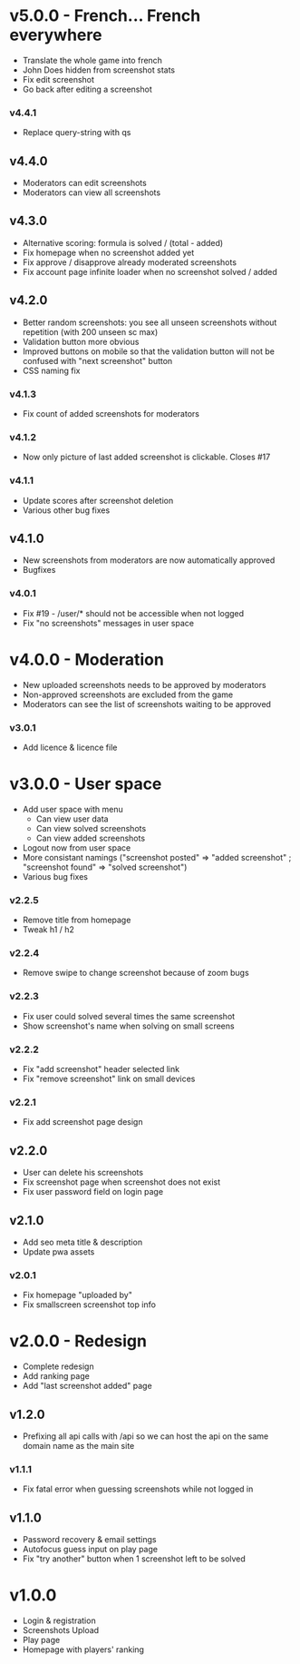 # v5.0.0 - French... French everywhere

- Translate the whole game into french
- John Does hidden from screenshot stats
- Fix edit screenshot
- Go back after editing a screenshot

### v4.4.1

- Replace query-string with qs

## v4.4.0

- Moderators can edit screenshots
- Moderators can view all screenshots

## v4.3.0

- Alternative scoring: formula is solved / (total - added)
- Fix homepage when no screenshot added yet
- Fix approve / disapprove already moderated screenshots
- Fix account page infinite loader when no screenshot solved / added

## v4.2.0

- Better random screenshots: you see all unseen screenshots without repetition (with 200 unseen sc max)
- Validation button more obvious
- Improved buttons on mobile so that the validation button will not be confused with "next screenshot" button
- CSS naming fix

### v4.1.3

- Fix count of added screenshots for moderators

### v4.1.2

- Now only picture of last added screenshot is clickable. Closes #17

### v4.1.1

- Update scores after screenshot deletion
- Various other bug fixes

## v4.1.0

- New screenshots from moderators are now automatically approved
- Bugfixes

### v4.0.1

- Fix #19 - /user/* should not be accessible when not logged
- Fix "no screenshots" messages in user space

# v4.0.0 - Moderation

- New uploaded screenshots needs to be approved by moderators
- Non-approved screenshots are excluded from the game
- Moderators can see the list of screenshots waiting to be approved

### v3.0.1

- Add licence & licence file

# v3.0.0 - User space

- Add user space with menu
  - Can view user data
  - Can view solved screenshots
  - Can view added screenshots
- Logout now from user space
- More consistant namings ("screenshot posted" => "added screenshot" ; "screenshot found" => "solved screenshot")
- Various bug fixes

### v2.2.5

- Remove title from homepage
- Tweak h1 / h2

### v2.2.4

- Remove swipe to change screenshot because of zoom bugs

### v2.2.3

- Fix user could solved several times the same screenshot
- Show screenshot's name when solving on small screens

### v2.2.2

- Fix "add screenshot" header selected link
- Fix "remove screenshot" link on small devices

### v2.2.1

- Fix add screenshot page design

## v2.2.0

- User can delete his screenshots
- Fix screenshot page when screenshot does not exist
- Fix user password field on login page

## v2.1.0

- Add seo meta title & description
- Update pwa assets

### v2.0.1

- Fix homepage "uploaded by"
- Fix smallscreen screenshot top info

# v2.0.0 - Redesign

- Complete redesign
- Add ranking page
- Add "last screenshot added" page

## v1.2.0

- Prefixing all api calls with /api so we can host the api on the same domain name as the main site

### v1.1.1

- Fix fatal error when guessing screenshots while not logged in

## v1.1.0

- Password recovery & email settings
- Autofocus guess input on play page
- Fix "try another" button when 1 screenshot left to be solved

# v1.0.0

- Login & registration
- Screenshots Upload
- Play page
- Homepage with players' ranking
